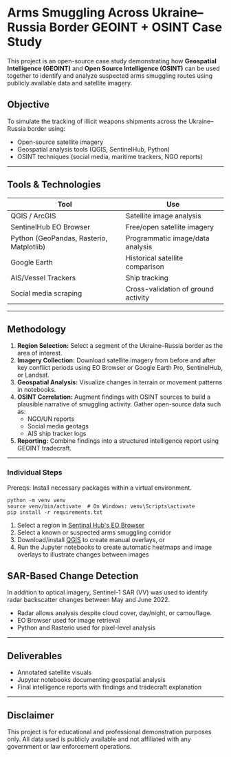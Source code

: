 # Arms Smuggling Across Ukraine–Russia Border GEOINT + OSINT Case Study

This project is an open-source case study demonstrating how **Geospatial Intelligence (GEOINT)** and **Open Source Intelligence (OSINT)** can be used together to identify and analyze suspected arms smuggling routes using publicly available data and satellite imagery.

## Objective

To simulate the tracking of illicit weapons shipments across the Ukraine–Russia border using:

- Open-source satellite imagery
- Geospatial analysis tools (QGIS, SentinelHub, Python)
- OSINT techniques (social media, maritime trackers, NGO reports)

---

## Tools & Technologies

| Tool | Use |
|------|-----|
| QGIS / ArcGIS | Satellite image analysis |
| SentinelHub EO Browser | Free/open satellite imagery |
| Python (GeoPandas, Rasterio, Matplotlib) | Programmatic image/data analysis |
| Google Earth | Historical satellite comparison |
| AIS/Vessel Trackers | Ship tracking |
| Social media scraping | Cross-validation of ground activity |

---

## Methodology

1. **Region Selection:** Select a segment of the Ukraine–Russia border as the area of interest.
2. **Imagery Collection:** Download satellite imagery from before and after key conflict periods using EO Browser or Google Earth Pro, SentinelHub, or Landsat.
3. **Geospatial Analysis:** Visualize changes in terrain or movement patterns in notebooks.
4. **OSINT Correlation:** Augment findings with OSINT sources to build a plausible narrative of smuggling activity. Gather open-source data such as:
   - NGO/UN reports
   - Social media geotags
   - AIS ship tracker logs
5. **Reporting:** Combine findings into a structured intelligence report using GEOINT tradecraft.

---
### Individual Steps

Prereqs: Install necessary packages within a virtual environment.

```
python -m venv venv
source venv/bin/activate  # On Windows: venv\Scripts\activate
pip install -r requirements.txt
```


1. Select a region in [Sentinal Hub's EO Browser](https://apps.sentinel-hub.com/eo-browser/)
2. Select a known or suspected arms smuggling corridor
3. Download/install [QGIS](https://qgis.org/download/) to create manual overlays, or
4. Run the Jupyter notebooks to create automatic heatmaps and image overlays to illustrate changes between images

## SAR-Based Change Detection

In addition to optical imagery, Sentinel-1 SAR (VV) was used to identify radar backscatter changes between May and June 2022.

- Radar allows analysis despite cloud cover, day/night, or camouflage.  
- EO Browser used for image retrieval  
- Python and Rasterio used for pixel-level analysis  

---

## Deliverables

- Annotated satellite visuals
- Jupyter notebooks documenting geospatial analysis
- Final intelligence reports with findings and tradecraft explanation

---

## Disclaimer

This project is for educational and professional demonstration purposes only. All data used is publicly available and not affiliated with any government or law enforcement operations.
